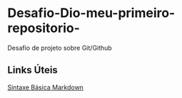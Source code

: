 # Desafio-Dio-meu-primeiro-repositorio-
Desafio de projeto sobre Git/Github

## Links Úteis
[Sintaxe Básica Markdown](https://www.markdownguide.org/)   
